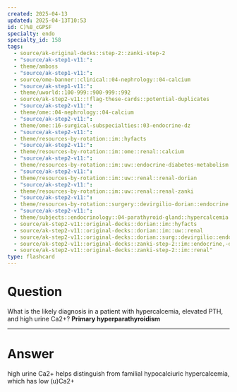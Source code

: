 ```yaml
---
created: 2025-04-13
updated: 2025-04-13T10:53
id: C)%8_cGPSF
specialty: endo
specialty_id: 158
tags:
  - source/ak-original-decks::step-2::zanki-step-2
  - "source/ak-step1-v11:": 
  - theme/amboss
  - "source/ak-step1-v11:": 
  - source/ome-banner::clinical::04-nephrology::04-calcium
  - "source/ak-step1-v11:": 
  - theme/uworld::100-999::900-999::992
  - source/ak-step2-v11::!flag-these-cards::potential-duplicates
  - "source/ak-step2-v11:": 
  - theme/ome::04-nephrology::04-calcium
  - "source/ak-step2-v11:": 
  - theme/ome::16-surgical-subspecialties::03-endocrine-dz
  - "source/ak-step2-v11:": 
  - theme/resources-by-rotation::im::hyfacts
  - "source/ak-step2-v11:": 
  - theme/resources-by-rotation::im::ome::renal::calcium
  - "source/ak-step2-v11:": 
  - theme/resources-by-rotation::im::uw::endocrine-diabetes-metabolism::endocrine-diabetes-metabolism-zanki
  - "source/ak-step2-v11:": 
  - theme/resources-by-rotation::im::uw::renal::renal-dorian
  - "source/ak-step2-v11:": 
  - theme/resources-by-rotation::im::uw::renal::renal-zanki
  - "source/ak-step2-v11:": 
  - theme/resources-by-rotation::surgery::devirgilio-dorian::endocrine
  - "source/ak-step2-v11:": 
  - theme/subjects::endocrinology::04-parathyroid-gland::hypercalcemia::primary-hyperparathyroidism
  - source/ak-step2-v11::original-decks::dorian::im::hyfacts
  - source/ak-step2-v11::original-decks::dorian::im::uw::renal
  - source/ak-step2-v11::original-decks::dorian::surg::devirgilio::endocrine
  - source/ak-step2-v11::original-decks::zanki-step-2::im::endocrine,-diabetes,-&-metabolism
  - source/ak-step2-v11::original-decks::zanki-step-2::im::renal"
type: flashcard
---
```


# Question
What is the likely diagnosis in a patient with hypercalcemia, elevated PTH, and high urine Ca2+?    **Primary hyperparathyroidism**

---

# Answer
high urine Ca2+ helps distinguish from familial hypocalciuric hypercalcemia, which has low (u)Ca2+